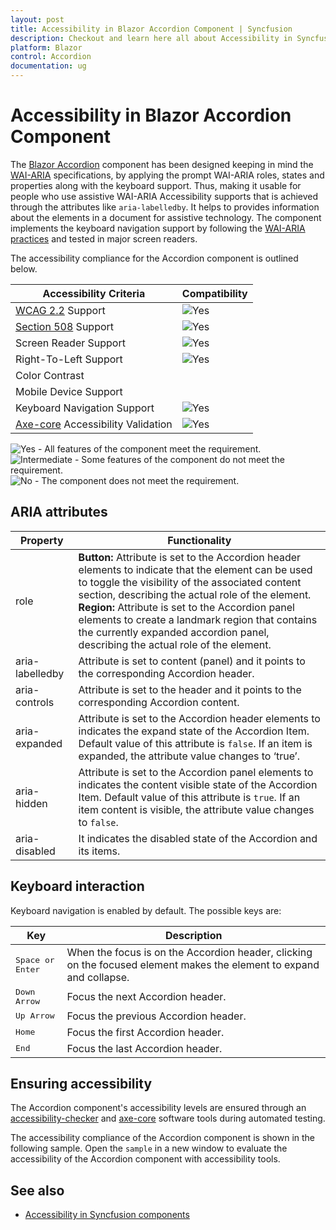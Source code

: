 ```yaml
---
layout: post
title: Accessibility in Blazor Accordion Component | Syncfusion
description: Checkout and learn here all about Accessibility in Syncfusion Blazor Accordion component and much more.
platform: Blazor
control: Accordion
documentation: ug
---
```


# Accessibility in Blazor Accordion Component

The [Blazor Accordion](https://www.syncfusion.com/blazor-components/blazor-accordion) component has been designed keeping in mind the [WAI-ARIA](https://www.w3.org/WAI/ARIA/apg/patterns/accordion/) specifications, by applying the prompt WAI-ARIA roles, states and properties along with the keyboard support. Thus, making it usable for people who use assistive WAI-ARIA Accessibility supports that is achieved through the attributes like `aria-labelledby`. It helps to provides information about the elements in a document for assistive technology. The component implements the keyboard navigation support by following the [WAI-ARIA practices](https://www.w3.org/WAI/ARIA/apg/) and tested in major screen readers.

The accessibility compliance for the Accordion component is outlined below.

| Accessibility Criteria | Compatibility |
| -- | -- |
| [WCAG 2.2](https://www.w3.org/TR/WCAG22/) Support | <img src="https://cdn.syncfusion.com/content/images/landing-page/yes.png" alt="Yes"> |
| [Section 508](https://www.section508.gov/) Support | <img src="https://cdn.syncfusion.com/content/images/landing-page/yes.png" alt="Yes"> |
| Screen Reader Support | <img src="https://cdn.syncfusion.com/content/images/landing-page/yes.png" alt="Yes"> |
| Right-To-Left Support | <img src="https://cdn.syncfusion.com/content/images/landing-page/yes.png" alt="Yes"> |
| Color Contrast |  |
| Mobile Device Support |  |
| Keyboard Navigation Support | <img src="https://cdn.syncfusion.com/content/images/landing-page/yes.png" alt="Yes"> |
| [Axe-core](https://www.npmjs.com/package/axe-core) Accessibility Validation | <img src="https://cdn.syncfusion.com/content/images/landing-page/yes.png" alt="Yes"> |

<style>
    .post .post-content img {
        display: inline-block;
        margin: 0.5em 0;
    }
</style>

<div><img src="https://cdn.syncfusion.com/content/images/landing-page/yes.png" alt="Yes"> - All features of the component meet the requirement.</div>

<div><img src="https://cdn.syncfusion.com/content/images/landing-page/intermediate.png" alt="Intermediate"> - Some features of the component do not meet the requirement.</div>

<div><img src="https://cdn.syncfusion.com/content/images/landing-page/no.png" alt="No"> - The component does not meet the requirement.</div>

## ARIA attributes

| Property             | Functionality |
|----------------------|---------------|
| role                 | **Button:** Attribute is set to the Accordion header elements to indicate that the element can be used to toggle the visibility of the associated content section, describing the actual role of the element.<br> **Region:** Attribute is set to the Accordion panel elements to create a landmark region that contains the currently expanded accordion panel, describing the actual role of the element.  |
| aria-labelledby      | Attribute is set to content (panel) and it points to the corresponding Accordion header.|
| aria-controls        | Attribute is set to the header and it points to the corresponding Accordion content.  |
| aria-expanded        | Attribute is set to the Accordion header elements to indicates the expand state of the Accordion Item. Default value of this attribute is `false`. If an item is expanded, the attribute value changes to ‘true’. |
| aria-hidden          | Attribute is set to the Accordion panel elements to indicates the content visible state of the Accordion Item. Default value of this attribute is `true`. If an item content is visible, the attribute value changes to `false`. |
| aria-disabled        | It indicates the disabled state of the Accordion and its items.  |

## Keyboard interaction

Keyboard navigation is enabled by default. The possible keys are:

| Key           | Description       |
|---------------|-------------------|
| <kbd>Space or Enter</kbd>    | When the focus is on the Accordion header, clicking on the focused element makes the element to expand and collapse. |
| <kbd>Down Arrow</kbd>   | Focus the next Accordion header. |
| <kbd>Up Arrow</kbd>         | Focus the previous Accordion header. |
| <kbd>Home</kbd>           | Focus the first Accordion header. |
| <kbd>End</kbd>   | Focus the last Accordion header. |

## Ensuring accessibility

The Accordion component's accessibility levels are ensured through an [accessibility-checker](https://www.npmjs.com/package/accessibility-checker) and [axe-core](https://www.npmjs.com/package/axe-core) software tools during automated testing.

The accessibility compliance of the Accordion component is shown in the following sample. Open the `sample` in a new window to evaluate the accessibility of the Accordion component with accessibility tools.

## See also

* [Accessibility in Syncfusion components](https://blazor.syncfusion.com/documentation/common/accessibility)